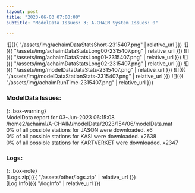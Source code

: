 ```yaml
---
layout: post
title: "2023-06-03 07:00:00"
subtitle: "ModelData Issues: 3; A-CHAIM System Issues: 0"

---
```


![]({{ "/assets/img/achaimDataStatsShort-2315407.png" | relative_url }})
![]({{ "/assets/img/achaimDataStatsLong00-2315407.png" | relative_url }})
![]({{ "/assets/img/achaimDataStatsLong01-2315407.png" | relative_url }})
![]({{ "/assets/img/achaimDataStatsLong02-2315407.png" | relative_url }})
![]({{ "/assets/img/modelDataDataStats-2315407.png" | relative_url }})
![]({{ "/assets/img/modelDataStationStats-2315407.png" | relative_url }})
![]({{ "/assets/img/achaimRunTime-2315407.png" | relative_url }})


### ModelData Issues:  
  
{: .box-warning}  
 ModelData report for 03-Jun-2023 06:15:08   
 /home2/achaim1/A-CHAIM/modelData/2023/154/06/modelData.mat   
 0% of all possible stations for JASON were downloaded. x6   
 0% of all possible stations for KASI were downloaded. x2638   
 0% of all possible stations for KARTVERKET were downloaded. x2347   
  


### Logs:  
  
{: .box-note}  
[Logs.zip]({{ "/assets/other/logs.zip" | relative_url }})  
[Log Info]({{ "/logInfo" | relative_url }})  
